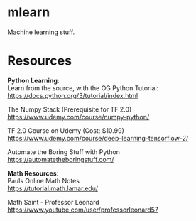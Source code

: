 # mlearn
Machine learning stuff.

# Resources

**Python Learning**: <br />
Learn from the source, with the OG Python Tutorial: <br />
https://docs.python.org/3/tutorial/index.html

The Numpy Stack (Prerequisite for TF 2.0) <br />
https://www.udemy.com/course/numpy-python/

TF 2.0 Course on Udemy (Cost: $10.99) <br />
https://www.udemy.com/course/deep-learning-tensorflow-2/

Automate the Boring Stuff with Python <br />
https://automatetheboringstuff.com/

**Math Resources**: <br />
Pauls Online Math Notes <br />
https://tutorial.math.lamar.edu/

Math Saint - Professor Leonard <br />
https://www.youtube.com/user/professorleonard57
